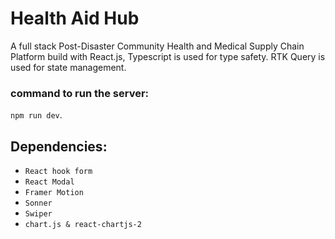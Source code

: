 # Health Aid Hub
A full stack Post-Disaster Community Health and Medical Supply Chain Platform 
build with React.js, Typescript is used for type safety. RTK Query is used for state management.

### command to run the server:
 `npm run dev`.

## Dependencies:
- `React hook form`
- `React Modal`
- `Framer Motion`
- `Sonner`
- `Swiper`
- `chart.js & react-chartjs-2`
